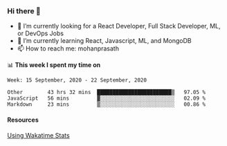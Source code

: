 ### Hi there 👋

- 🔭 I’m currently looking for a React Developer, Full Stack Developer, ML, or DevOps Jobs
- 🌱 I’m currently learning React, Javascript, ML, and MongoDB
- 📫 How to reach me: mohanprasath

📊 **This week I spent my time on**
<!--START_SECTION:waka-->
```text
Week: 15 September, 2020 - 22 September, 2020

Other        43 hrs 32 mins  ████████████████████████▒   97.05 % 
JavaScript   56 mins         ▓░░░░░░░░░░░░░░░░░░░░░░░░   02.09 % 
Markdown     23 mins         ▒░░░░░░░░░░░░░░░░░░░░░░░░   00.86 % 
```
<!--END_SECTION:waka-->

#### Resources
[Using Wakatime Stats](https://github.com/marketplace/actions/waka-readme)
